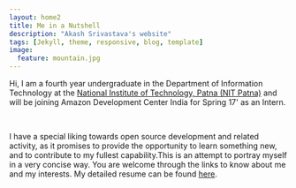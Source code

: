 ```yaml
---
layout: home2
title: Me in a Nutshell
description: "Akash Srivastava's website"
tags: [Jekyll, theme, responsive, blog, template]
image:
  feature: mountain.jpg
---
```


Hi, I am a fourth year undergraduate in the Department of Information Technology at the <a href="http://nitp.ac.in/php/home.php" target="_blank">National Institute of Technology, Patna (NIT Patna)</a> and will be joining Amazon Development Center India for Spring 17' as an Intern. 

<br/>

I have a special liking towards open source development and related activity, as it promises to provide the opportunity to learn something new, and to contribute to my fullest capability.This is an attempt to portray myself in a very concise way. You are welcome through the links to know about me and my interests. My detailed resume can be found <a href="https://github.com/Akash1684/akash1684.github.io/raw/master/assets/akash_cv.pdf" target="_blank">here</a>.
